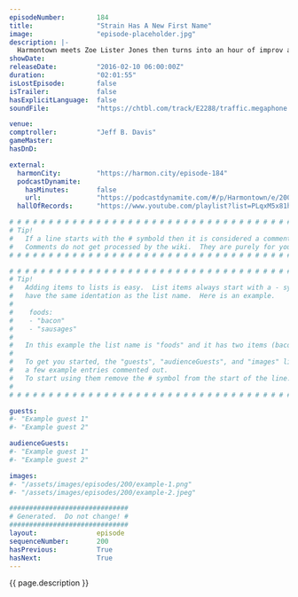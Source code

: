 ```yaml
---
episodeNumber:        184
title:                "Strain Has A New First Name"
image:                "episode-placeholder.jpg"
description: |-
  Harmontown meets Zoe Lister Jones then turns into an hour of improv and complete chaos!
showDate:             
releaseDate:          "2016-02-10 06:00:00Z"
duration:             "02:01:55"
isLostEpisode:        false
isTrailer:            false
hasExplicitLanguage:  false
soundFile:            "https://chtbl.com/track/E2288/traffic.megaphone.fm/STA8725070688.mp3?updated=1560541629"

venue:                
comptroller:          "Jeff B. Davis"
gameMaster:           
hasDnD:               

external:
  harmonCity:         "https://harmon.city/episode-184"
  podcastDynamite:
    hasMinutes:       false
    url:              "https://podcastdynamite.com/#/p/Harmontown/e/200/184"
  hallOfRecords:      "https://www.youtube.com/playlist?list=PLqxM5x81hNOaQN5I_Evklm2UCc-lxKUtO"

# # # # # # # # # # # # # # # # # # # # # # # # # # # # # # # # # # # # # # # # # # # # #
# Tip!
#   If a line starts with the # symbold then it is considered a comment.
#   Comments do not get processed by the wiki.  They are purely for your information.
# # # # # # # # # # # # # # # # # # # # # # # # # # # # # # # # # # # # # # # # # # # # #

# # # # # # # # # # # # # # # # # # # # # # # # # # # # # # # # # # # # # # # # # # # # #
# Tip!
#   Adding items to lists is easy.  List items always start with a - symbol and have
#   have the same identation as the list name.  Here is an example.
#
#    foods:
#    - "bacon"
#    - "sausages"
#
#   In this example the list name is "foods" and it has two items (bacon, and sausages).
#
#   To get you started, the "guests", "audienceGuests", and "images" lists below have
#   a few example entries commented out.
#   To start using them remove the # symbol from the start of the line.
#
# # # # # # # # # # # # # # # # # # # # # # # # # # # # # # # # # # # # # # # # # # # # #

guests:
#- "Example guest 1"
#- "Example guest 2"

audienceGuests:
#- "Example guest 1"
#- "Example guest 2"

images:
#- "/assets/images/episodes/200/example-1.png"
#- "/assets/images/episodes/200/example-2.jpeg"

##############################
# Generated.  Do not change! #
##############################
layout:               episode
sequenceNumber:       200
hasPrevious:          True
hasNext:              True
---
```


<!-- The episode description will be rendered here -->
{{ page.description }}

<!-- Add your content BELOW here -->
<!-- vvvvvvvvvvvvvvvvvvvvvvvvvvv -->




<!-- ^^^^^^^^^^^^^^^^^^^^^^^^^^^ -->
<!-- Add your content ABOVE here -->

<!-- The episode gallery will be rendered here -->